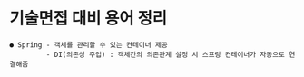 # 기술면접 대비 용어 정리

	● Spring - 객체를 관리할 수 있는 컨테이너 제공
             - DI(의존성 주입) : 객체간의 의존관계 설정 시 스프링 컨테이너가 자동으로 연결해줌
			
			
